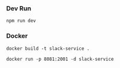 ### Dev Run

`npm run dev`

### Docker

`docker build -t slack-service .`

`docker run -p 8081:2001 -d slack-service`
